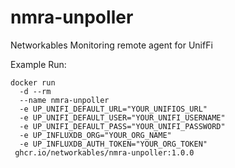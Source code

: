 # nmra-unpoller
Networkables Monitoring remote agent for UnifFi

Example Run:
```
docker run
  -d --rm
  --name nmra-unpoller
  -e UP_UNIFI_DEFAULT_URL="YOUR_UNIFIOS_URL"
  -e UP_UNIFI_DEFAULT_USER="YOUR_UNIFI_USERNAME"
  -e UP_UNIFI_DEFAULT_PASS="YOUR_UNIFI_PASSWORD"
  -e UP_INFLUXDB_ORG="YOUR_ORG_NAME"
  -e UP_INFLUXDB_AUTH_TOKEN="YOUR_ORG_TOKEN"
 ghcr.io/networkables/nmra-unpoller:1.0.0
 ```
